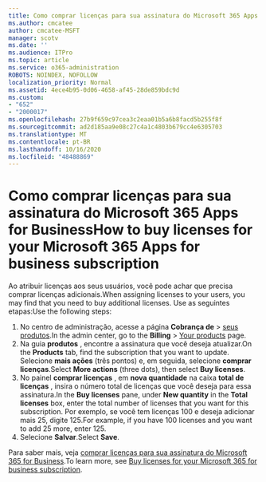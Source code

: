 ```yaml
---
title: Como comprar licenças para sua assinatura do Microsoft 365 Apps for Business
ms.author: cmcatee
author: cmcatee-MSFT
manager: scotv
ms.date: ''
ms.audience: ITPro
ms.topic: article
ms.service: o365-administration
ROBOTS: NOINDEX, NOFOLLOW
localization_priority: Normal
ms.assetid: 4ece4b95-0d06-4658-af45-28de859bdc9d
ms.custom:
- "652"
- "2000017"
ms.openlocfilehash: 27b9f659c97cea3c2eaa01b5a6b8facd5b255f8f
ms.sourcegitcommit: ad2d185aa9e08c27c4a1c4803b679cc4e6305703
ms.translationtype: MT
ms.contentlocale: pt-BR
ms.lasthandoff: 10/16/2020
ms.locfileid: "48488869"
---
```

# <a name="how-to-buy-licenses-for-your-microsoft-365-apps-for-business-subscription"></a><span data-ttu-id="c7e98-102">Como comprar licenças para sua assinatura do Microsoft 365 Apps for Business</span><span class="sxs-lookup"><span data-stu-id="c7e98-102">How to buy licenses for your Microsoft 365 Apps for business subscription</span></span>

<span data-ttu-id="c7e98-103">Ao atribuir licenças aos seus usuários, você pode achar que precisa comprar licenças adicionais.</span><span class="sxs-lookup"><span data-stu-id="c7e98-103">When assigning licenses to your users, you may find that you need to buy additional licenses.</span></span> <span data-ttu-id="c7e98-104">Use as seguintes etapas:</span><span class="sxs-lookup"><span data-stu-id="c7e98-104">Use the following steps:</span></span>
  
1. <span data-ttu-id="c7e98-105">No centro de administração, acesse a página **Cobrança de** > [seus produtos](https://go.microsoft.com/fwlink/p/?linkid=842054).</span><span class="sxs-lookup"><span data-stu-id="c7e98-105">In the admin center, go to the **Billing** > [Your products](https://go.microsoft.com/fwlink/p/?linkid=842054) page.</span></span>
2. <span data-ttu-id="c7e98-106">Na guia **produtos** , encontre a assinatura que você deseja atualizar.</span><span class="sxs-lookup"><span data-stu-id="c7e98-106">On the **Products** tab, find the subscription that you want to update.</span></span> <span data-ttu-id="c7e98-107">Selecione **mais ações** (três pontos) e, em seguida, selecione **comprar licenças**.</span><span class="sxs-lookup"><span data-stu-id="c7e98-107">Select **More actions** (three dots), then select **Buy licenses**.</span></span>
3. <span data-ttu-id="c7e98-108">No painel **comprar licenças** , em **nova quantidade** na caixa **total de licenças** , insira o número total de licenças que você deseja para essa assinatura.</span><span class="sxs-lookup"><span data-stu-id="c7e98-108">In the **Buy licenses** pane, under **New quantity** in the **Total licenses** box, enter the total number of licenses that you want for this subscription.</span></span> <span data-ttu-id="c7e98-109">Por exemplo, se você tem licenças 100 e deseja adicionar mais 25, digite 125.</span><span class="sxs-lookup"><span data-stu-id="c7e98-109">For example, if you have 100 licenses and you want to add 25 more, enter 125.</span></span>
4. <span data-ttu-id="c7e98-110">Selecione **Salvar**.</span><span class="sxs-lookup"><span data-stu-id="c7e98-110">Select **Save**.</span></span>

<span data-ttu-id="c7e98-111">Para saber mais, veja [comprar licenças para sua assinatura do Microsoft 365 for Business](https://docs.microsoft.com/microsoft-365/commerce/licenses/buy-licenses).</span><span class="sxs-lookup"><span data-stu-id="c7e98-111">To learn more, see [Buy licenses for your Microsoft 365 for business subscription](https://docs.microsoft.com/microsoft-365/commerce/licenses/buy-licenses).</span></span>